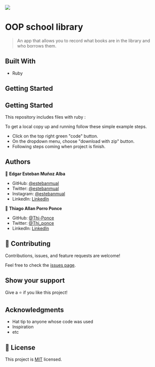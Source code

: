 ![](https://img.shields.io/badge/Microverse-blueviolet)

# OOP school library

> An app that allows you to record what books are in the library and who borrows them.


## Built With

- Ruby


## Getting Started

## Getting Started

This repository includes files with ruby :

To get a local copy up and running follow these simple example steps.

- Click on the top right green "code" button.
- On the dropdown menu, choose "download with zip" button.
- Following steps coming when project is finish.


## Authors

👤 **Edgar Esteban Muñoz Alba**

- GitHub: [@estebanmual](https://github.com/estebanmual)
- Twitter: [@estebanmual](https://twitter.com/estebanmual)
- Instagram: [@estebanmual](https://instagram.com/estebanmual)
- LinkedIn: [LinkedIn](https://linkedin.com/in/estebanmual)

👤 **Thiago Allan Porro Ponce**

- GitHub: [@Thi-Ponce](https://github.com/Thi-Ponce)
- Twitter: [@Thi_ponce](https://twitter.com/Thi_ponce)
- LinkedIn: [LinkedIn](https://linkedin.com/in/thiago-ponce)

## 🤝 Contributing

Contributions, issues, and feature requests are welcome!

Feel free to check the [issues page](../../issues/).

## Show your support

Give a ⭐️ if you like this project!

## Acknowledgments

- Hat tip to anyone whose code was used
- Inspiration
- etc

## 📝 License

This project is [MIT](./MIT.md) licensed.
